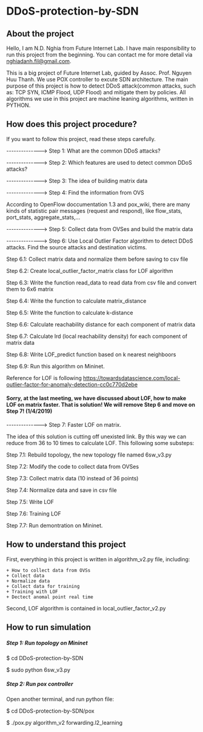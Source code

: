 # DDoS-protection-by-SDN
## About the project
Hello, I am N.D. Nghia from Future Internet Lab. I have main responsibility to run this project from the beginning. You can contact me for more detail via nghiadanh.fil@gmail.com.

This is a big project of Future Internet Lab, guided by Assoc. Prof. Nguyen Huu Thanh. We use POX controller to excute SDN architecture. The main purpose of this project is how to detect DDoS attack(common attacks, such as: TCP SYN, ICMP Flood, UDP Flood) and mitigate them by policies. All algorithms we use in this project are machine leaning algorithms, written in PYTHON.


## How does this project procedure?
If you want to follow this project, read these steps carefully.

--------------> Step 1: What are the common DDoS attacks?

--------------> Step 2: Which features are used to detect common DDoS attacks?

--------------> Step 3: The idea of building matrix data

--------------> Step 4: Find the information from OVS

According to OpenFlow doccumentation 1.3 and pox_wiki, there are many kinds of statistic pair messages (request and respond), like flow_stats, port_stats, aggregate_stats,...

--------------> Step 5: Collect data from OVSes and build the matrix data

--------------> Step 6: Use Local Outlier Factor algorithm to detect DDoS attacks. Find the source attacks and destination victims.

  Step 6.1: Collect matrix data and normalize them before saving to csv file
  
  Step 6.2: Create local_outlier_factor_matrix class for LOF algorithm
  
  Step 6.3: Write the function read_data to read data from csv file and convert them to 6x6 matrix
  
  Step 6.4: Write the function to calculate matrix_distance
  
  Step 6.5: Write the function to calculate k-distance
  
  Step 6.6: Calculate reachability distance for each component of matrix data
  
  Step 6.7: Calculate lrd (local reachability density) for each component of matrix data
  
  Step 6.8: Write LOF_predict function based on k nearest neighboors
  
  Step 6.9: Run this algorithm on Mininet.
  
  Reference for LOF is following https://towardsdatascience.com/local-outlier-factor-for-anomaly-detection-cc0c770d2ebe
  
  #### Sorry, at the last meeting, we have discussed about LOF, how to make LOF on matrix faster. That is solution! We will remove Step 6 and move on Step 7! (1/4/2019)
  
--------------> Step 7: Faster LOF on matrix.

The idea of this solution is cutting off unexisted link. By this way we can reduce from 36 to 10 times to calculate LOF. This following some substeps:

  Step 7.1: Rebuild topology, the new topology file named 6sw_v3.py
  
  Step 7.2: Modify the code to collect data from OVSes
  
  Step 7.3: Collect matrix data (10 instead of 36 points)
  
  Step 7.4: Normalize data and save in csv file
  
  Step 7.5: Write LOF
  
  Step 7.6: Training LOF
  
  Step 7.7: Run demontration on Mininet.
  
  ## How to understand this project
  
  First, everything in this project is written in algorithm_v2.py file, including:
  
    + How to collect data from OVSs
    + Collect data
    + Normalize data
    + Collect data for training
    + Training with LOF
    + Dectect anomal point real time
    
 Second, LOF algorithm is contained in local_outlier_factor_v2.py
 
 ## How to run simulation
 ##### Step 1: Run topology on Mininet
 
 $ cd DDoS-protection-by-SDN
 
 $ sudo python 6sw_v3.py
 
 ##### Step 2: Run pox controller
 
 Open another terminal, and run python file:
 
 $ cd DDoS-protection-by-SDN/pox
 
 $ ./pox.py algorithm_v2 forwarding.l2_learning
  
